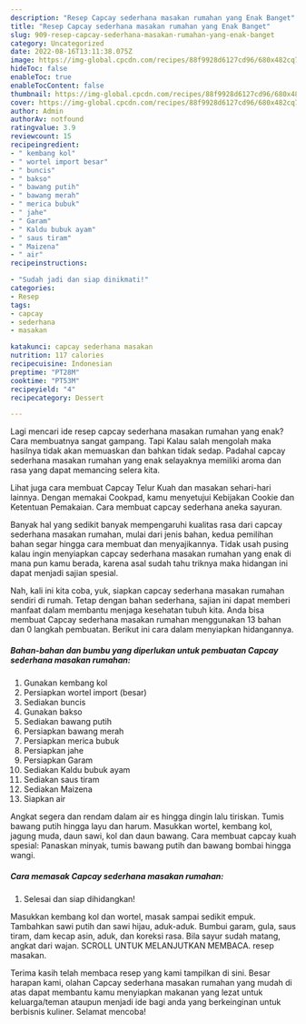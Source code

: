 ```yaml
---
description: "Resep Capcay sederhana masakan rumahan yang Enak Banget"
title: "Resep Capcay sederhana masakan rumahan yang Enak Banget"
slug: 909-resep-capcay-sederhana-masakan-rumahan-yang-enak-banget
category: Uncategorized
date: 2022-08-16T13:11:38.075Z
image: https://img-global.cpcdn.com/recipes/88f9928d6127cd96/680x482cq70/capcay-sederhana-masakan-rumahan-foto-resep-utama.jpg
hideToc: false
enableToc: true
enableTocContent: false
thumbnail: https://img-global.cpcdn.com/recipes/88f9928d6127cd96/680x482cq70/capcay-sederhana-masakan-rumahan-foto-resep-utama.jpg
cover: https://img-global.cpcdn.com/recipes/88f9928d6127cd96/680x482cq70/capcay-sederhana-masakan-rumahan-foto-resep-utama.jpg
author: Admin
authorAv: notfound
ratingvalue: 3.9
reviewcount: 15
recipeingredient:
- " kembang kol"
- " wortel import besar"
- " buncis"
- " bakso"
- " bawang putih"
- " bawang merah"
- " merica bubuk"
- " jahe"
- " Garam"
- " Kaldu bubuk ayam"
- " saus tiram"
- " Maizena"
- " air"
recipeinstructions:

- "Sudah jadi dan siap dinikmati!"
categories:
- Resep
tags:
- capcay
- sederhana
- masakan

katakunci: capcay sederhana masakan 
nutrition: 117 calories
recipecuisine: Indonesian
preptime: "PT28M"
cooktime: "PT53M"
recipeyield: "4"
recipecategory: Dessert

---
```



Lagi mencari ide resep capcay sederhana masakan rumahan yang enak? Cara membuatnya sangat gampang. Tapi Kalau salah mengolah maka hasilnya tidak akan memuaskan dan bahkan tidak sedap. Padahal capcay sederhana masakan rumahan yang enak selayaknya memiliki aroma dan rasa yang dapat memancing selera kita.


Lihat juga cara membuat Capcay Telur Kuah dan masakan sehari-hari lainnya. Dengan memakai Cookpad, kamu menyetujui Kebijakan Cookie dan Ketentuan Pemakaian. Cara membuat capcay sederhana aneka sayuran.

Banyak hal yang sedikit banyak mempengaruhi kualitas rasa dari capcay sederhana masakan rumahan, mulai dari jenis bahan, kedua pemilihan bahan segar hingga cara membuat dan menyajikannya. Tidak usah pusing kalau ingin menyiapkan capcay sederhana masakan rumahan yang enak di mana pun kamu berada, karena asal sudah tahu triknya maka hidangan ini dapat menjadi sajian spesial.


Nah, kali ini kita coba, yuk, siapkan capcay sederhana masakan rumahan sendiri di rumah. Tetap dengan bahan sederhana, sajian ini dapat memberi manfaat dalam membantu menjaga kesehatan tubuh kita. Anda bisa membuat Capcay sederhana masakan rumahan menggunakan 13 bahan dan 0 langkah pembuatan. Berikut ini cara dalam menyiapkan hidangannya.

<!--inarticleads1-->

##### Bahan-bahan dan bumbu yang diperlukan untuk pembuatan Capcay sederhana masakan rumahan:

1. Gunakan  kembang kol
1. Persiapkan  wortel import (besar)
1. Sediakan  buncis
1. Gunakan  bakso
1. Sediakan  bawang putih
1. Persiapkan  bawang merah
1. Persiapkan  merica bubuk
1. Persiapkan  jahe
1. Persiapkan  Garam
1. Sediakan  Kaldu bubuk ayam
1. Sediakan  saus tiram
1. Sediakan  Maizena
1. Siapkan  air


Angkat segera dan rendam dalam air es hingga dingin lalu tiriskan. Tumis bawang putih hingga layu dan harum. Masukkan wortel, kembang kol, jagung muda, daun sawi, kol dan daun bawang. Cara membuat capcay kuah spesial: Panaskan minyak, tumis bawang putih dan bawang bombai hingga wangi. 

<!--inarticleads2-->

##### Cara memasak Capcay sederhana masakan rumahan:


1. Selesai dan siap dihidangkan!

Masukkan kembang kol dan wortel, masak sampai sedikit empuk. Tambahkan sawi putih dan sawi hijau, aduk-aduk. Bumbui garam, gula, saus tiram, dam kecap asin, aduk, dan koreksi rasa. Bila sayur sudah matang, angkat dari wajan. SCROLL UNTUK MELANJUTKAN MEMBACA. resep masakan. 

Terima kasih telah membaca resep yang kami tampilkan di sini. Besar harapan kami, olahan Capcay sederhana masakan rumahan yang mudah di atas dapat membantu kamu menyiapkan makanan yang lezat untuk keluarga/teman ataupun menjadi ide bagi anda yang berkeinginan untuk berbisnis kuliner. Selamat mencoba!
